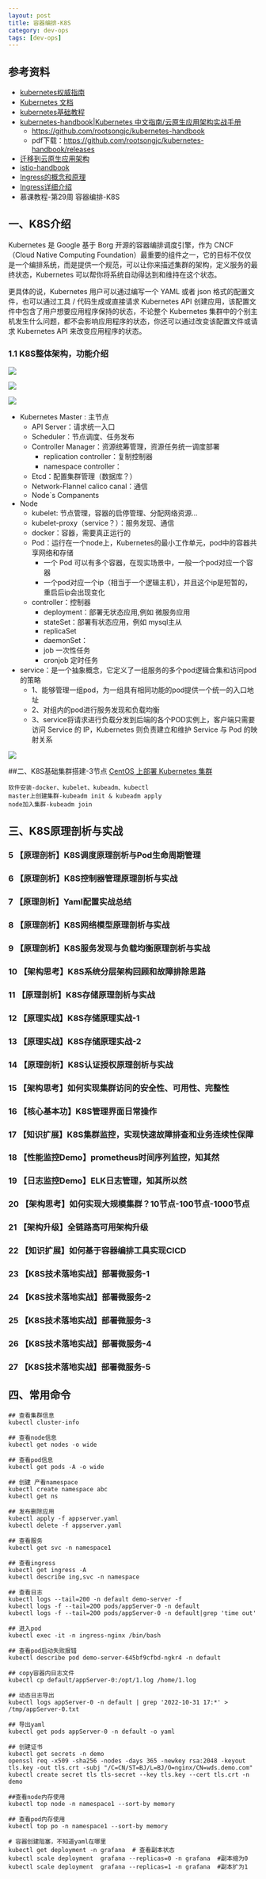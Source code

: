 ```yaml
---
layout: post
title: 容器编排-K8S
category: dev-ops
tags: [dev-ops]
---
```


## 参考资料
- [kubernetes权威指南]()
- [Kubernetes 文档](https://kubernetes.io/zh/docs/concepts/overview/what-is-kubernetes/)
- [kubernetes基础教程](https://lib.jimmysong.io/kubernetes-handbook/)
- [kubernetes-handbook|Kubernetes 中文指南/云原生应用架构实战手册](https://jimmysong.io/kubernetes-handbook/)   
    - https://github.com/rootsongjc/kubernetes-handbook
    - pdf下载：https://github.com/rootsongjc/kubernetes-handbook/releases
- [ 迁移到云原生应用架构](https://jimmysong.io/migrating-to-cloud-native-application-architectures/chapter1/why-cloud-native-application-architectures.html)
- [istio-handbook](https://www.servicemesher.com/istio-handbook/)
- [Ingress的概念和原理](https://blog.csdn.net/m0_46172263/article/details/121079156)
- [Ingress详细介绍](https://blog.csdn.net/weixin_43631631/article/details/118101334)
- 慕课教程-第29周 容器编排-K8S

## 一、K8S介绍
Kubernetes 是 Google 基于 Borg 开源的容器编排调度引擎，作为 CNCF（Cloud Native Computing Foundation）最重要的组件之一，它的目标不仅仅是一个编排系统，而是提供一个规范，可以让你来描述集群的架构，定义服务的最终状态，Kubernetes 可以帮你将系统自动得达到和维持在这个状态。

更具体的说，Kubernetes 用户可以通过编写一个 YAML 或者 json 格式的配置文件，也可以通过工具 / 代码生成或直接请求 Kubernetes API 创建应用，该配置文件中包含了用户想要应用程序保持的状态，不论整个 Kubernetes 集群中的个别主机发生什么问题，都不会影响应用程序的状态，你还可以通过改变该配置文件或请求 Kubernetes API 来改变应用程序的状态。

### 1.1 K8S整体架构，功能介绍
![](https://wdsheng0i.github.io/assets/images/2021/k8s/k8s-arch.png) 
  
![](https://wdsheng0i.github.io/assets/images/2021/k8s/k8s-arch-2.png)   

![](https://wdsheng0i.github.io/assets/images/2021/k8s/k8s-objects.png)        

- Kubernetes Master : 主节点
    - API Server：请求统一入口
    - Scheduler：节点调度、任务发布
    - Controller Manager：资源统筹管理，资源任务统一调度部署
        - replication controller：复制控制器
        - namespace controller：
    - Etcd：配置集群管理（数据库？）
    - Network-Flannel calico  canal：通信 
    - Node`s Companents
- Node 
    - kubelet: 节点管理，容器的启停管理、分配网络资源...
    - kubelet-proxy（service？）：服务发现、通信
    - docker：容器，需要真正运行的
    - Pod：运行在一个node上，Kubernetes的最小工作单元，pod中的容器共享网络和存储
        - 一个 Pod 可以有多个容器，在现实场景中，一般一个pod对应一个容器
        - 一个pod对应一个ip（相当于一个逻辑主机），并且这个ip是短暂的，重启后ip会出现变化
    - controller：控制器
        - deployment：部署无状态应用,例如 微服务应用
        - stateSet：部署有状态应用，例如 mysql主从
        - replicaSet
        - daemonSet：
        - job 一次性任务
        - cronjob 定时任务
- service：是一个抽象概念，它定义了一组服务的多个pod逻辑合集和访问pod的策略
    - 1、能够管理一组pod，为一组具有相同功能的pod提供一个统一的入口地址
    - 2、对组内的pod进行服务发现和负载均衡
    - 3、service将请求进行负载分发到后端的各个POD实例上，客户端只需要访问 Service 的 IP，Kubernetes 则负责建立和维护 Service 与 Pod 的映射关系
 
![](https://wdsheng0i.github.io/assets/images/2021/k8s/K8s-4.png)

##二、K8S基础集群搭建-3节点
[ CentOS 上部署 Kubernetes 集群](https://jimmysong.io/kubernetes-handbook/practice/install-kubernetes-on-centos.html)
```
软件安装-docker、kubelet、kubeadm、kubectl
master上创建集群-kubeadm init & kubeadm apply
node加入集群-kubeadm join
```

## 三、K8S原理剖析与实战

### 5 【原理剖析】K8S调度原理剖析与Pod生命周期管理

### 6 【原理剖析】K8S控制器管理原理剖析与实战

### 7 【原理剖析】Yaml配置实战总结

### 8 【原理剖析】K8S网络模型原理剖析与实战

### 9 【原理剖析】K8S服务发现与负载均衡原理剖析与实战

### 10 【架构思考】K8S系统分层架构回顾和故障排除思路

### 11 【原理剖析】K8S存储原理剖析与实战 

### 12 【原理实战】K8S存储原理实战-1

### 13 【原理实战】K8S存储原理实战-2

### 14 【原理剖析】K8S认证授权原理剖析与实战

### 15 【架构思考】如何实现集群访问的安全性、可用性、完整性

### 16 【核心基本功】K8S管理界面日常操作 

### 17 【知识扩展】K8S集群监控，实现快速故障排查和业务连续性保障

### 18 【性能监控Demo】prometheus时间序列监控，知其然

### 19 【日志监控Demo】ELK日志管理，知其所以然

### 20 【架构思考】如何实现大规模集群？10节点-100节点-1000节点

### 21 【架构升级】全链路高可用架构升级

### 22 【知识扩展】如何基于容器编排工具实现CICD

### 23 【K8S技术落地实战】部署微服务-1

### 24 【K8S技术落地实战】部署微服务-2

### 25 【K8S技术落地实战】部署微服务-3

### 26 【K8S技术落地实战】部署微服务-4

### 27 【K8S技术落地实战】部署微服务-5

## 四、常用命令
``` 
## 查看集群信息
kubectl cluster-info

## 查看node信息
kubectl get nodes -o wide

## 查看pod信息
kubectl get pods -A -o wide

## 创建 产看namespace
kubectl create namespace abc
kubectl get ns

## 发布删除应用
kubectl apply -f appserver.yaml
kubectl delete -f appserver.yaml

## 查看服务
kubectl get svc -n namespace1

## 查看ingress
kubectl get ingress -A
kubectl describe ing,svc -n namespace 

## 查看日志
kubectl logs --tail=200 -n default demo-server -f
kubectl logs -f --tail=200 pods/appServer-0 -n default
kubectl logs -f --tail=200 pods/appServer-0 -n default|grep 'time out' 
 
## 进入pod
kubectl exec -it -n ingress-nginx /bin/bash 

## 查看pod启动失败报错
kubectl describe pod demo-server-645bf9cfbd-ngkr4 -n default

## copy容器内日志文件
kubectl cp default/appServer-0:/opt/1.log /home/1.log

## 动态日志导出
kubectl logs appServer-0 -n default | grep '2022-10-31 17:*' > /tmp/appServer-0.txt

## 导出yaml
kubectl get pods appServer-0 -n default -o yaml

## 创建证书
kubectl get secrets -n demo
openssl req -x509 -sha256 -nodes -days 365 -newkey rsa:2048 -keyout tls.key -out tls.crt -subj "/C=CN/ST=BJ/L=BJ/O=nginx/CN=wds.demo.com"
kubectl create secret tls tls-secret --key tls.key --cert tls.crt -n demo

##查看node内存使用
kubectl top node -n namespace1 --sort-by memory  

## 查看pod内存使用
kubectl top po -n namespace1 --sort-by memory 

# 容器创建阻塞，不知道yaml在哪里
kubectl get deployment -n grafana  # 查看副本状态
kubectl scale deployment  grafana --replicas=0 -n grafana  #副本缩为0
kubectl scale deployment  grafana --replicas=1 -n grafana  #副本扩为1
```









